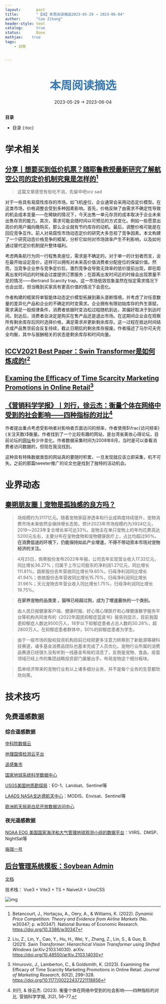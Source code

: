 ```yaml
---
layout:       post
title:        "【阅】本周阅读摘选2023-05-29 → 2023-06-04"
author:       "Cao Zihang"
header-style: text
catalog:      true
status:		  Done
mathjax: 	true
tags:
    - 日常


---
```


<center style="margin-bottom: 20px; margin-top: 50px"><font color="#3879B1" style="line-height: 1.4;font-weight: 700;font-size: 36px;box-sizing: border-box; ">本周阅读摘选</font></center>

<center style=" margin-bottom: 30px;">2023-05-29 → 2023-06-04</center>

<font style="font-weight: bold;">目录</font>

* 目录
{:toc}

# 学术相关

## [分享丨想要买到低价机票？随耶鲁教授最新研究了解航空公司的定价机制究竟是怎样的](https://insights.som.yale.edu/insights/is-dynamic-airline-pricing-costing-us)[^1]

> 这篇文章感觉有些吃不消，先留中吧orz sad

对于一些具有易腐性库存的市场，如飞机座位，企业通常会采用动态定价模型。在这类市场，价格调整会受到多种因素影响。首先，价格反映了由需求不确定性导致的机会成本变量——在稀缺的情况下，今天出售一单元存货的成本取决于企业未来出售存货的能力。其次，需求可能会随时间以可预见的方式变化。例如一些愿意出高价的用户偏向晚购买，那么企业就有节约库存的动机。最后，调整价格可能是在回应竞争互作。前人对易腐性市场动态定价的研究大多忽视了竞争因素。本文构建了一个研究动态价格竞争的框架，分析它如何对市场效率产生不利影响，以及如何通过替代定价机制提升整体福利。

考虑两条航行为同一行程售卖座位，需求是不确定的。对于单一的计划者而言，会在最开始设定高价，这样可以拥有对未来高价值消费者分配座位的保留价值。然而，当竞争企业参与竞争定价后，激烈竞争会导致无效率的低价提前出现，即在距离出发时间远的时候会过度提供订票服务；在距离出发时间近的时候会出现票量不足的情况——Bertrand Scarcity trap。这一市场低效现象虽然在恒定需求情况下也会出现，但当晚到买家具有更高价值的情况下会恶化。

作者构建的框架将单智能体动态定价模型拓展到寡头垄断情境，并考虑了对任意数量的差异化产品和企业的不确定的时变需求。企业拥有有限初始库存的外生禀赋，需求满足一般规律条件，消费者依据时变泊松过程随机到达，其偏好取决于到达时间。到达后，消费者会决定是购买在售产品还是退出市场。在这期间企业会在观察所有剩余库存后同时选择价格，满足需求并更新剩余库存。这一过程在抵达时间结点或产品售空前会反复持续，截止日期后的剩余库存报废。作者描述了马尔可夫完全均衡，其中与报酬相关的状态是剩余库存和时间向量。

## [ICCV2021 Best Paper：Swin Transformer是如何炼成的!](https://mp.weixin.qq.com/s/d81sZA9nfUnR2r1k2l3KRA)[^2]



## [Examing the Efficacy of  Time Scarcity Marketing Promotions in Online Retail](https://mp.weixin.qq.com/s/269rIDOGoF4YD0CEuBkNRg)[^3]



## [《营销科学学报》丨刘行，徐云杰：衡量个体在网络中受到的社会影响——四种指标的对比](https://mp.weixin.qq.com/s/HI-ZpK_7V6Y-XMaIZsrwTw)[^4]

作者提出重点考虑受影响者对影响者页面访问的频率，作者使用$\frac{访问频率}{关注天数}$衡量。作者找到了一个比较有趣的网站，是台湾省美妆心得论坛，目前论坛的[网址](https://www.cosme.net.tw/)有少许变化。作者数据采集时间为2008年8月，当时是可以查看消费者访问数据的，但现在我没找到。

这种具有特殊数据类型的网站真的要随时积累，一旦发现就应该立即采集，机不可失。之前的那篇tweeter推广的论文也是找到了独特的活动机会。

# 业界动态

## [秦朔朋友圈丨宠物是孤独感的良方吗？](https://mp.weixin.qq.com/s/TyKo7Foe-6iimL8bIPGvbw)

> 场规模约为3117亿元。随着宠物家庭渗透率和行业成熟度持续提升，宠物消费市场未来依然会保持增长态势。预计2023年市场规模约为3924亿元，2019～2023年复合增长率可达33%。宠物主在单只宠物上的年均花费高达5200元左右，主要分布在宠物食物和宠物健康医疗上，占比均超过90%。**在消费低迷的环境下，仍能保持如此产业增速，不得不带动资本市场对宠物经济的关注。**

> 4月25日，佩蒂股份发布2022年年报，公司去年实现营业收入17.32亿元，同比增长36.27%；归属于上市公司股东的净利润1.27亿元，同比增长111.81%。路斯股份去年营收同比增长19.65%，归母净利润同比增长41.94%；依依股份去年营收同比增长15.75%，归母净利润同比增长31.96%；天元宠物去年营业收入同比增长1.75%，归母净利润同比增长19.75%。

> **在家养宠物的品类里 ，猫咪已经超过狗，成为了增速最快的一个类别。**

> 由人民日报健康客户端、健康时报、好心情心理医疗和心理健康数字服务平台等机构共同发布的《2022年国民抑郁症蓝皮书》报告则显示，目前我国患抑郁症人数达9500万人，18岁以下抑郁症患者占总人数的30.28%，超2800万人。在抑郁症患者群体中，50%的抑郁症患者为学生。

> 由于一级市场的股权投资机构目前已经把更多注意力转移到了新能源等硬科技赛道，诸多基金消费品团队也基本完成了人员优化。宠物行业所属的消费品赛道已经很久没有听到一线基金布局的消息了，反倒是宠物、食品、疫苗领域已经上市的集团战略投资部门屡屡出手，布局宠物这个细分板块。

> 孤单经济带来的宠物行业有以上诸多细分业务，并不是每个业务的生意都欣欣向荣。

# 技术技巧

## 免费遥感数据

### 综合遥感数据

[中科院数据云](http://www.csdb.cn/)

[地理国情检测云平台](http://www.dsac.cn/)

[遥感集市](http://www.rscloudmart.com/)

[国家地球系统科学数据中心](http://www.geodata.cn/thematicView/GLASS.html)

[USGS美国地质勘探局](https://glovis.usgs.gov/)：EO-1、Landsat、Sentinel等

[LAADS NASA戈达德航天中心](https://ladsweb.modaps.eosdis.nasa.gov/)：MODIS、Envisat、Sentinel等

[欧洲航天局哥白尼开放数据访问中心](https://scihub.copernicus.eu/dhus/#/home)

### 夜光遥感数据

[NOAA EOG 美国国家海洋和大气管理地球观测小组的数据平台](https://ngdc.noaa.gov/eog/index.html)：VIIRS、DMSP、NightSat等

[珞珈一号](http://59.175.109.173:8888/app/login.html)

## [后台管理系统模板：Soybean Admin](https://github.com/honghuangdc/soybean-admin)

[文档](https://docs.soybean.pro/)

技术栈： Vue3 + Vite3 + TS + NaiveUI + UnoCSS

![img](https://img.czhread.asia/img/202306181139160.png)

[^1]:Betancourt, J., Hortaçsu, A., Oery, A., & Williams, K. (2022). *Dynamic Price Competition: Theory and Evidence from Airline Markets* (No. w30347; p. w30347). National Bureau of Economic Research. https://doi.org/10.3386/w30347
[^2]: Liu, Z., Lin, Y., Cao, Y., Hu, H., Wei, Y., Zhang, Z., Lin, S., & Guo, B. (2021). *Swin Transformer: Hierarchical Vision Transformer using Shifted Windows* (arXiv:2103.14030). arXiv. https://doi.org/10.48550/arXiv.2103.14030
[^3]: Hmurovic, J., Lamberton, C., & Goldsmith, K. (2023). Examining the Efficacy of Time Scarcity Marketing Promotions in Online Retail. *Journal of Marketing Research*, *60*(2), 299–328. https://doi.org/10.1177/00222437221118856

[^4]: 刘行, & 徐云杰. (2023). 衡量个体在网络中受到的社会影响——四种指标的对比. 营销科学学报, *3*(2), 56–77.
